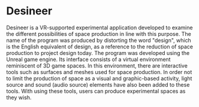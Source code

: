 # Desineer
Desineer is a VR-supported experimental application developed to examine the different possibilities of space production in line with this purpose. 
The name of the program was produced by distorting the word "design", which is the English equivalent of design, as a reference to the reduction of space production 
to project design today. The program was developed using the Unreal game engine. Its interface consists of a virtual environment reminiscent of 3D game spaces.
In this environment, there are interactive tools such as surfaces and meshes used for space production. In order not to limit the production of space as a visual and 
graphic-based activity, light source and sound (audio source) elements have also been added to these tools. With using these tools, users can produce experimental 
spaces as they wish.
